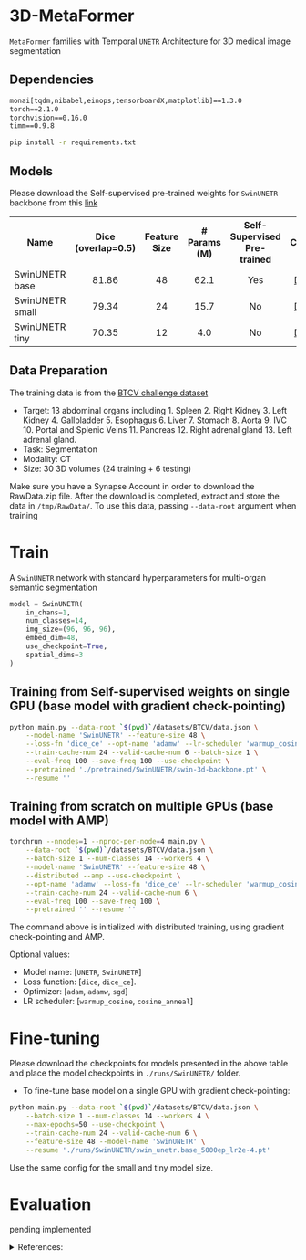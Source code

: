 # 3D-MetaFormer

`MetaFormer` families with Temporal `UNETR` Architecture for 3D medical image segmentation

## Dependencies

```requirements.txt
monai[tqdm,nibabel,einops,tensorboardX,matplotlib]==1.3.0
torch==2.1.0
torchvision==0.16.0
timm==0.9.8
```

```bash
pip install -r requirements.txt
```

## Models

Please download the Self-supervised pre-trained weights for `SwinUNETR` backbone from this <a href="">link</a>

<table>
    <tr>
        <th>Name</th>
        <th>Dice (overlap=0.5)</th>
        <th>Feature Size</th>
        <th># Params (M)</th>
        <th>Self-Supervised Pre-trained</th>
        <th>Checkpoint</th>
    </tr>
    <tr>
        <td>SwinUNETR base</td>
        <td align="center">81.86</td>
        <td align="center">48</td>
        <td align="center">62.1</td>
        <td align="center">Yes</td>
        <td align="center"><a href="https://github.com/BlueDruddigon/3D-MetaFormer/releases/download/0.1.2/swin_unetr.base_5000ep_lr2e-4.pt">Download</a></td>
    </tr>
    <tr>
        <td>SwinUNETR small</td>
        <td align="center">79.34</td>
        <td align="center">24</td>
        <td align="center">15.7</td>
        <td align="center">No</td>
        <td align="center"><a href="https://github.com/BlueDruddigon/3D-MetaFormer/releases/download/0.1.2/swin_unetr.small_5000ep_lr2e-4.pt">Download</a></td>
    </tr>
    <tr>
        <td>SwinUNETR tiny</td>
        <td align="center">70.35</td>
        <td align="center">12</td>
        <td align="center">4.0</td>
        <td align="center">No</td>
        <td align="center"><a href="https://github.com/BlueDruddigon/3D-MetaFormer/releases/download/0.1.2/swin_unetr.tiny_5000ep_lr2e-4.pt">Download</a></td>
    </tr>
</table>

## Data Preparation

The training data is from the [BTCV challenge dataset](https://www.synapse.org/#!Synapse:syn3193805/wiki/217752)

- Target: 13 abdominal organs including 1. Spleen 2. Right Kidney 3. Left Kidney 4. Gallbladder 5. Esophagus 6. Liver 7. Stomach 8. Aorta 9. IVC 10. Portal and Splenic Veins 11. Pancreas 12. Right adrenal gland 13. Left adrenal gland.
- Task: Segmentation
- Modality: CT
- Size: 30 3D volumes (24 training + 6 testing)

Make sure you have a Synapse Account in order to download the RawData.zip file.
After the download is completed, extract and store the data in `/tmp/RawData/`.
To use this data, passing `--data-root` argument when training

# Train

A `SwinUNETR` network with standard hyperparameters for multi-organ semantic segmentation

```python
model = SwinUNETR(
    in_chans=1,
    num_classes=14,
    img_size=(96, 96, 96),
    embed_dim=48,
    use_checkpoint=True,
    spatial_dims=3
)
```

## Training from Self-supervised weights on single GPU (base model with gradient check-pointing)

```bash
python main.py --data-root `$(pwd)`/datasets/BTCV/data.json \
    --model-name 'SwinUNETR' --feature-size 48 \
    --loss-fn 'dice_ce' --opt-name 'adamw' --lr-scheduler 'warmup_cosine' \
    --train-cache-num 24 --valid-cache-num 6 --batch-size 1 \
    --eval-freq 100 --save-freq 100 --use-checkpoint \
    --pretrained './pretrained/SwinUNETR/swin-3d-backbone.pt' \
    --resume ''
```

## Training from scratch on multiple GPUs (base model with AMP)

```bash
torchrun --nnodes=1 --nproc-per-node=4 main.py \
    --data-root `$(pwd)`/datasets/BTCV/data.json \
    --batch-size 1 --num-classes 14 --workers 4 \
    --model-name 'SwinUNETR' --feature-size 48 \
    --distributed --amp --use-checkpoint \
    --opt-name 'adamw' --loss-fn 'dice_ce' --lr-scheduler 'warmup_cosine' \
    --train-cache-num 24 --valid-cache-num 6 \
    --eval-freq 100 --save-freq 100 \
    --pretrained '' --resume ''
```

The command above is initialized with distributed training, using gradient check-pointing and AMP.

Optional values:

- Model name: [`UNETR`, `SwinUNETR`]
- Loss function: [`dice`, `dice_ce`].
- Optimizer: [`adam`, `adamw`, `sgd`]
- LR scheduler: [`warmup_cosine`, `cosine_anneal`]

# Fine-tuning

Please download the checkpoints for models presented in the above table and place the model checkpoints in `./runs/SwinUNETR/` folder.

- To fine-tune base model on a single GPU with gradient check-pointing:

```bash
python main.py --data-root `$(pwd)`/datasets/BTCV/data.json \
    --batch-size 1 --num-classes 14 --workers 4 \
    --max-epochs=50 --use-checkpoint \
    --train-cache-num 24 --valid-cache-num 6 \
    --feature-size 48 --model-name 'SwinUNETR' \
    --resume './runs/SwinUNETR/swin_unetr.base_5000ep_lr2e-4.pt'
```

Use the same config for the small and tiny model size.

# Evaluation

pending implemented

<details>
    <summary>References:</summary>

    * [Self-supervised pre-training of swin transformers for 3d medical image analysis](https://arxiv.org/pdf/2111.14791.pdf)
    * [Swin UNETR: Swin Transformers for Semantic Segmentation of Brain Tumors in MRI Images](https://arxiv.org/pdf/2201.01266.pdf)
    * [SwinUNETR training code](https://github.com/Project-MONAI/research-contributions/blob/main/SwinUNETR/BTCV)

</details>

